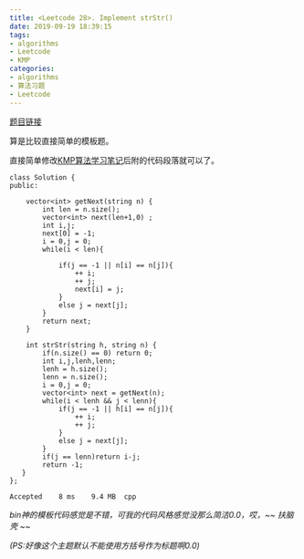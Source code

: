 ```yaml
---
title: <Leetcode 28>. Implement strStr() 
date: 2019-09-19 18:39:15
tags:   
- algorithms 
- Leetcode 
- KMP
categories:
- algorithms  
- 算法习题  
- Leetcode  
---
```


[题目链接](https://leetcode.com/problems/implement-strstr/ "[28. Implement strStr() 题目链接]")

算是比较直接简单的模板题。

直接简单修改[KMP算法学习笔记](https://5lyther1n.github.io/2019/09/18/kmp0/#more "KMP算法学习笔记")后附的代码段落就可以了。

	
	class Solution {
	public:
	    
	    vector<int> getNext(string n) {
	        int len = n.size();
	        vector<int> next(len+1,0) ;
	        int i,j;
	        next[0] = -1;
	        i = 0,j = 0;
	        while(i < len){
	
	            if(j == -1 || n[i] == n[j]){
	                ++ i;
	                ++ j;
	                next[i] = j;
	            }
	            else j = next[j];
	        }
	        return next;
	    }
	    
	    int strStr(string h, string n) {
	        if(n.size() == 0) return 0;
	        int i,j,lenh,lenn;
	        lenh = h.size();
	        lenn = n.size();
	        i = 0,j = 0;
	        vector<int> next = getNext(n);
	        while(i < lenh && j < lenn){
	            if(j == -1 || h[i] == n[j]){
	                ++ i;
	                ++ j;
	            }
	            else j = next[j];
	        }
	        if(j == lenn)return i-j;
	        return -1;
	   }
	};

	Accepted	8 ms	9.4 MB	cpp

*bin神的模板代码感觉是不错，可我的代码风格感觉没那么简洁0.0，哎，~~ 扶脑壳 ~~*

*(PS:好像这个主题默认不能使用方括号作为标题啊0.0)*

